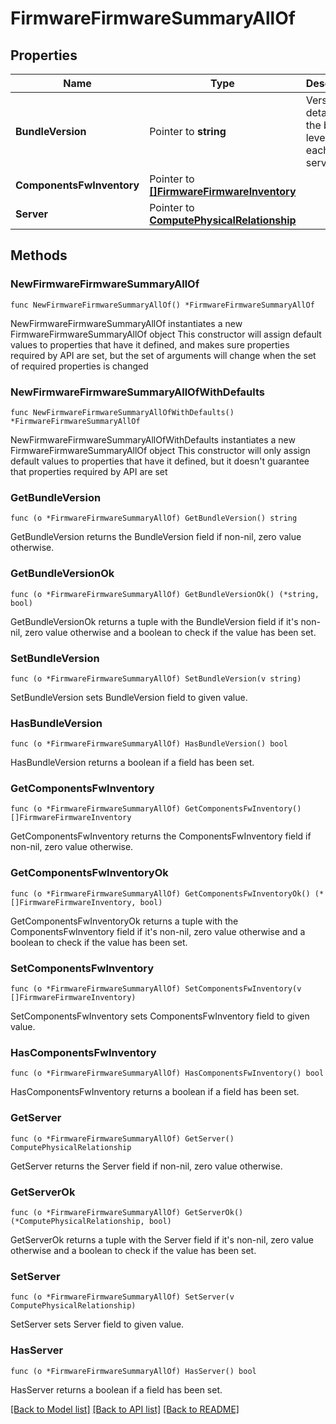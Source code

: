 # FirmwareFirmwareSummaryAllOf

## Properties

Name | Type | Description | Notes
------------ | ------------- | ------------- | -------------
**BundleVersion** | Pointer to **string** | Version details at the bundle level for the each of server. | [optional] 
**ComponentsFwInventory** | Pointer to [**[]FirmwareFirmwareInventory**](firmware.FirmwareInventory.md) |  | [optional] 
**Server** | Pointer to [**ComputePhysicalRelationship**](compute.Physical.Relationship.md) |  | [optional] 

## Methods

### NewFirmwareFirmwareSummaryAllOf

`func NewFirmwareFirmwareSummaryAllOf() *FirmwareFirmwareSummaryAllOf`

NewFirmwareFirmwareSummaryAllOf instantiates a new FirmwareFirmwareSummaryAllOf object
This constructor will assign default values to properties that have it defined,
and makes sure properties required by API are set, but the set of arguments
will change when the set of required properties is changed

### NewFirmwareFirmwareSummaryAllOfWithDefaults

`func NewFirmwareFirmwareSummaryAllOfWithDefaults() *FirmwareFirmwareSummaryAllOf`

NewFirmwareFirmwareSummaryAllOfWithDefaults instantiates a new FirmwareFirmwareSummaryAllOf object
This constructor will only assign default values to properties that have it defined,
but it doesn't guarantee that properties required by API are set

### GetBundleVersion

`func (o *FirmwareFirmwareSummaryAllOf) GetBundleVersion() string`

GetBundleVersion returns the BundleVersion field if non-nil, zero value otherwise.

### GetBundleVersionOk

`func (o *FirmwareFirmwareSummaryAllOf) GetBundleVersionOk() (*string, bool)`

GetBundleVersionOk returns a tuple with the BundleVersion field if it's non-nil, zero value otherwise
and a boolean to check if the value has been set.

### SetBundleVersion

`func (o *FirmwareFirmwareSummaryAllOf) SetBundleVersion(v string)`

SetBundleVersion sets BundleVersion field to given value.

### HasBundleVersion

`func (o *FirmwareFirmwareSummaryAllOf) HasBundleVersion() bool`

HasBundleVersion returns a boolean if a field has been set.

### GetComponentsFwInventory

`func (o *FirmwareFirmwareSummaryAllOf) GetComponentsFwInventory() []FirmwareFirmwareInventory`

GetComponentsFwInventory returns the ComponentsFwInventory field if non-nil, zero value otherwise.

### GetComponentsFwInventoryOk

`func (o *FirmwareFirmwareSummaryAllOf) GetComponentsFwInventoryOk() (*[]FirmwareFirmwareInventory, bool)`

GetComponentsFwInventoryOk returns a tuple with the ComponentsFwInventory field if it's non-nil, zero value otherwise
and a boolean to check if the value has been set.

### SetComponentsFwInventory

`func (o *FirmwareFirmwareSummaryAllOf) SetComponentsFwInventory(v []FirmwareFirmwareInventory)`

SetComponentsFwInventory sets ComponentsFwInventory field to given value.

### HasComponentsFwInventory

`func (o *FirmwareFirmwareSummaryAllOf) HasComponentsFwInventory() bool`

HasComponentsFwInventory returns a boolean if a field has been set.

### GetServer

`func (o *FirmwareFirmwareSummaryAllOf) GetServer() ComputePhysicalRelationship`

GetServer returns the Server field if non-nil, zero value otherwise.

### GetServerOk

`func (o *FirmwareFirmwareSummaryAllOf) GetServerOk() (*ComputePhysicalRelationship, bool)`

GetServerOk returns a tuple with the Server field if it's non-nil, zero value otherwise
and a boolean to check if the value has been set.

### SetServer

`func (o *FirmwareFirmwareSummaryAllOf) SetServer(v ComputePhysicalRelationship)`

SetServer sets Server field to given value.

### HasServer

`func (o *FirmwareFirmwareSummaryAllOf) HasServer() bool`

HasServer returns a boolean if a field has been set.


[[Back to Model list]](../README.md#documentation-for-models) [[Back to API list]](../README.md#documentation-for-api-endpoints) [[Back to README]](../README.md)


